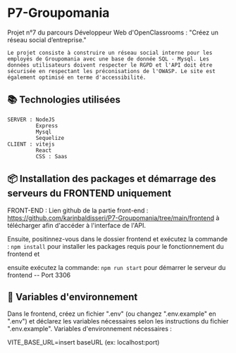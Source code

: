 # P7-Groupomania

Projet n°7 du parcours Développeur Web d'OpenClassrooms : "Créez un réseau social d’entreprise."

    Le projet consiste à construire un réseau social interne pour les employés de Groupomania avec une base de donnée SQL - Mysql. Les données utilisateurs doivent respecter le RGPD et l'API doit être sécurisée en respectant les préconisations de l'OWASP. Le site est également optimisé en terme d'accessibilité.


## 📚 Technologies utilisées

    SERVER : NodeJS
             Express
             Mysql
             Sequelize
    CLIENT : vitejs
             React
             CSS : Saas


## 📦 Installation des packages et démarrage des serveurs du FRONTEND uniquement

FRONT-END :
Lien github de la partie front-end : 
https://github.com/karinbaldisseri/P7-Groupomania/tree/main/frontend
à télécharger afin d'accéder à l'interface de l'API.

Ensuite, positinnez-vous dans le dossier frontend et exécutez la commande :
`npm install`
pour installer les packages requis pour le fonctionnement du frontend et 

ensuite exécutez la commande:
`npm run start`
pour démarrer le serveur du frontend -- Port 3306


## 🔐 Variables d'environnement 

Dans le frontend, créez un fichier ".env" (ou changez ".env.example" en ".env") et déclarez les variables nécessaires selon les instructions du fichier ".env.example".
Variables d'environnement nécessaires : 

VITE_BASE_URL=insert baseURL (ex: localhost:port)




